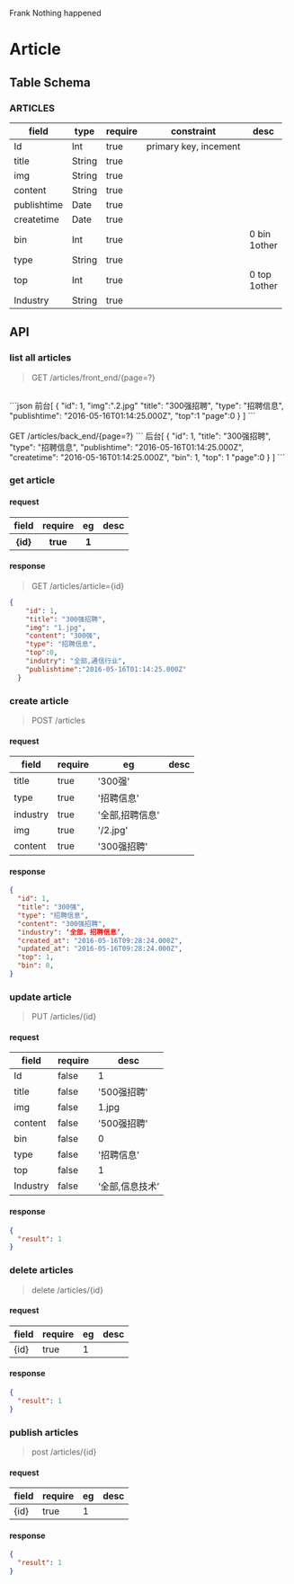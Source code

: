 Frank Nothing happened 
# Article
## Table Schema
### ARTICLES
<table>
  <thead>
    <tr>
      <th>field</th>
      <th>type</th>
      <th>require</th>
      <th>constraint</th>
      <th>desc</th>
    </tr>
  </thead>
  <tbody>
    <tr>
      <td>Id</td>
      <td>Int</td>
      <td>true</td>
      <td>primary key, incement</td>
      <td></td>
    </tr>
    <tr>
      <td>title</td>
      <td>String</td>
      <td>true</td>
      <td></td>
      <td></td>
    </tr>
    <tr>
      <td>img</td>
      <td>String</td>
      <td>true</td>
      <td></td>
      <td></td>
    </tr>
    <tr>
      <td>content</td>
      <td>String</td>
      <td>true</td>
      <td></td>
      <td></td>
    </tr>
    <tr>
      <td>publishtime</td>
      <td>Date</td>
      <td>true</td>
      <td></td>
      <td></td>
    </tr>
    <tr>
      <td>createtime</td>
      <td>Date</td>
      <td>true</td>
      <td></td>
      <td></td>
    </tr>
    <tr>
      <td>bin</td>
      <td>Int</td>
      <td>true</td>
      <td></td>
      <td>0 bin <br>  1other</td>
    </tr>
    <tr>
      <td>type</td>
      <td>String</td>
      <td>true</td>
      <td></td>
      <td></td>
    </tr>
    <tr>
      <td>top</td>
      <td>Int</td>
      <td>true</td>
      <td></td>
      <td>0 top </br>1other</td>
    </tr>
    <tr>
      <td>Industry</td>
      <td>String</td>
      <td>true</td>
      <td></td>
      <td></td>
    </tr>
  </tbody>
</table>


## API
### list all articles

> GET /articles/front_end/{page=?}

<br>
```json
前台[
  {
    "id": 1,
    "img":".2.jpg"
    "title": "300强招聘",
    "type": "招聘信息", 
    "publishtime": "2016-05-16T01:14:25.000Z", 
    "top":1
    "page":0 
  }
]
```
<br><br>
GET /articles/back_end/{page=?}
```
后台[
  {
    "id": 1,
    "title": "300强招聘",
    "type": "招聘信息", 
    "publishtime": "2016-05-16T01:14:25.000Z",
    "createtime": "2016-05-16T01:14:25.000Z",
    "bin": 1,   
    "top": 1 
    "page":0    
  }
]
```
 
### get article

#### request

<table>
  <thead>
    <tr>
      <th>field</th>
      <th>require</th>
      <th>eg</th>
      <th>desc</th>
    </tr>
  </thead>
  <tbody>
    <tr>
      <th>{id}</th>
      <th>true</th>
      <th>1</th>
      <th></th>
    </tr>
  </tbody>
</table>

#### response

> GET /articles/article={id}

```json
{
    "id": 1,
    "title": "300强招聘",
    "img": "1.jpg",
    "content": "300强",
    "type": "招聘信息",  
    "top":0,
    "indutry": "全部,通信行业",  
    "publishtime":"2016-05-16T01:14:25.000Z"
  }
```

### create article

> POST /articles

#### request

<table>
  <thead>
    <tr>
      <th>field</th>
      <th>require</th>
      <th>eg</th>
      <th>desc</th>
    </tr>
  </thead>
  <tbody>
    <tr>
      <td>title</td>
      <td>true</td>
      <td>'300强'</td>
      <td></td>
    </tr>
    <tr>
      <td>type</td>
      <td>true</td>
      <td>'招聘信息'</td>
      <td></td>
    </tr>
    <tr>
      <td>industry</td>
      <td>true</td>
      <td>'全部,招聘信息'</td>
      <td></td>
    </tr>
     <tr>
      <td>img</td>
      <td>true</td>
      <td>'/2.jpg'</td>
      <td></td>
    </tr>
    <tr>
      <td>content</td>
      <td>true</td>
      <td>'300强招聘'</td>
      <td></td>
    </tr>
  </tbody>
</table>

#### response

```json
{
  "id": 1,
  "title": "300强",
  "type": "招聘信息",
  "content": "300强招聘",
  "industry": ‘全部，招聘信息’,
  "created_at": "2016-05-16T09:28:24.000Z",
  "updated_at": "2016-05-16T09:28:24.000Z",
  "top": 1,
  "bin": 0,
}
```

### update article

> PUT /articles/{id}

#### request
<table>
  <thead>
    <tr>
      <th>field</th> 
      <th>require</th> 
      <th>desc</th>
    </tr>
  </thead>
  <tbody>
    <tr>
      <td>Id</td> 
      <td>false</td> 
      <td>1</td>
    </tr>
    <tr>
      <td>title</td> 
      <td>false</td> 
      <td>'500强招聘'</td>
    </tr>
    <tr>
      <td>img</td> 
      <td>false</td> 
      <td>1.jpg</td>
    </tr>
    <tr>
      <td>content</td> 
      <td>false</td> 
      <td>'500强招聘'</td>
    </tr>
    <tr>
      <td>bin</td> 
      <td>false</td> 
      <td>0</td>
    </tr>
    <tr>
      <td>type</td> 
      <td>false</td> 
      <td>'招聘信息'</td>
    </tr>
    <tr>
      <td>top</td> 
      <td>false</td> 
      <td> 1</td>
    </tr>
    <tr>
      <td>Industry</td>
      <td>false</td> 
      <td>‘全部,信息技术’</td>
    </tr>
  </tbody>
</table>

#### response
```json
{
  "result": 1
}
```
### delete articles

> delete /articles/{id}

#### request
<table>
  <thead>
    <tr>
      <th>field</th>
      <th>require</th>
      <th>eg</th>
      <th>desc</th>
    </tr>
  </thead>
  <tbody>
    <tr>
      <td>{id}</td>
      <td>true</td>
      <td>1</td>
      <td></td>
    </tr>
  </tbody>
</table>

#### response
```json
{
  "result": 1
}
```







### publish articles

> post /articles/{id}

#### request
<table>
  <thead>
    <tr>
      <th>field</th>
      <th>require</th>
      <th>eg</th>
      <th>desc</th>
    </tr>
  </thead>
  <tbody>
    <tr>
      <td>{id}</td>
      <td>true</td>
      <td>1</td>
      <td></td>
    </tr>
  </tbody>
</table>

#### response
```json
{
  "result": 1
}
```
